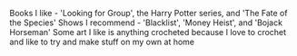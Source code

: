 Books I like - 'Looking for Group', the Harry Potter series, and 'The Fate of the Species'
Shows I recommend - 'Blacklist', 'Money Heist', and 'Bojack Horseman'
Some art I like is anything crocheted because I love to crochet and like to try and make stuff on my own at home
